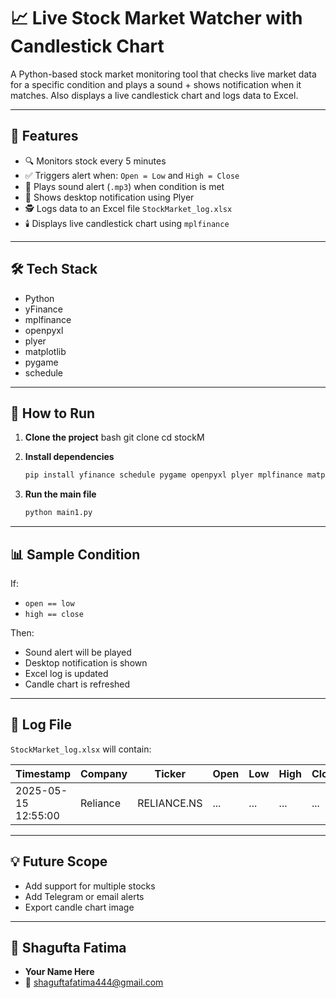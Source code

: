 
# 📈 Live Stock Market Watcher with Candlestick Chart

A Python-based stock market monitoring tool that checks live market data for a specific condition and plays a sound + shows notification when it matches. Also displays a live candlestick chart and logs data to Excel.

---

## 🔧 Features

- 🔍 Monitors stock every 5 minutes
- ✅ Triggers alert when: `Open = Low` and `High = Close`
- 🎵 Plays sound alert (`.mp3`) when condition is met
- 📢 Shows desktop notification using Plyer
- 🕵️ Logs data to an Excel file `StockMarket_log.xlsx`
- 🕯️ Displays live candlestick chart using `mplfinance`

---

## 🛠️ Tech Stack

- Python
- yFinance
- mplfinance
- openpyxl
- plyer
- matplotlib
- pygame
- schedule

---

## 🚀 How to Run

1. **Clone the project**
   bash
   git clone <your-repo-url>
   cd stockM


2. **Install dependencies**

   ```bash
   pip install yfinance schedule pygame openpyxl plyer mplfinance matplotlib
   ```

3. **Run the main file**

   ```bash
   python main1.py
   ```

---

## 📊 Sample Condition

If:

* `open == low`
* `high == close`

Then:

* Sound alert will be played
* Desktop notification is shown
* Excel log is updated
* Candle chart is refreshed

---

## 📁 Log File

`StockMarket_log.xlsx` will contain:

| Timestamp           | Company  | Ticker      | Open | Low | High | Close | Matched |
| ------------------- | -------- | ----------- | ---- | --- | ---- | ----- | ------- |
| 2025-05-15 12:55:00 | Reliance | RELIANCE.NS | ...  | ... | ...  | ...   | Yes/No  |

---

## 💡 Future Scope

* Add support for multiple stocks
* Add Telegram or email alerts
* Export candle chart image

---

## 👤 Shagufta Fatima

* **Your Name Here**
* 📧 [shaguftafatima444@gmail.com](mailto:shaguftafatima444@gmail.com)



